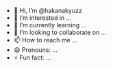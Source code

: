 - 👋 Hi, I’m @hakanakyuzz
- 👀 I’m interested in ...
- 🌱 I’m currently learning ...
- 💞️ I’m looking to collaborate on ...
- 📫 How to reach me ...
- 😄 Pronouns: ...
- ⚡ Fun fact: ...

<!---
hakanakyuzz/hakanakyuzz is a ✨ special ✨ repository because its `README.md` (this file) appears on your GitHub profile.
You can click the Preview link to take a look at your changes.
--->
